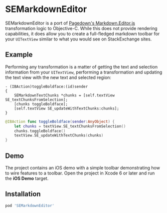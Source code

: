 SEMarkdownEditor
================

SEMarkdownEditor is a port of [Pagedown's Markdown.Editor.js](https://code.google.com/p/pagedown/source/browse/Markdown.Editor.js) transformation logic to Objective-C.  While this does not provide rendering capabilities, it does allow you to create a full-fledged markdown toolbar for your `UITextView` similar to what you would see on StackExchange sites.

Example
-------

Performing any transformation is a matter of getting the text and selection information from your `UITextView`, performing a transformation and updating the text view with the new text and selected region:

```objc
- (IBAction)toggleBoldface:(id)sender
{
    SEMarkdownTextChunks *chunks = [self.textView SE_textChunksFromSelection];
    [chunks toggleBoldface];
    [self.textView SE_updateWithTextChunks:chunks];
}
```

```swift
@IBAction func toggleBoldface(sender:AnyObject) {
	let chunks = textView.SE_textChunksFromSelection()
	chunks.toggleBoldface()
	textView.SE_updateWithTextChunks(chunks)
}
```

Demo
----

The project contains an iOS demo with a simple toolbar demonstrating how to wire features to a toolbar.  Open the project in Xcode 6 or later and run the **iOS Demo** target.

Installation
------------

```ruby
pod 'SEMarkdownEditor'
```
